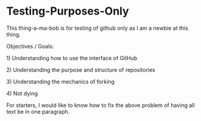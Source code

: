 Testing-Purposes-Only
=====================

This thing-a-ma-bob is for testing of github only as I am a newbie at this thing.

<p>Objectives / Goals:</p>
<p>1) Understanding how to use the interface of GitHub</p>
<p>2) Understanding the purpose and structure of repositories</p>
<p>3) Understanding the mechanics of forking</p>
<p>4) Not dying</p>

For starters, I would like to know how to fix the above problem of having all text be in one paragraph.
